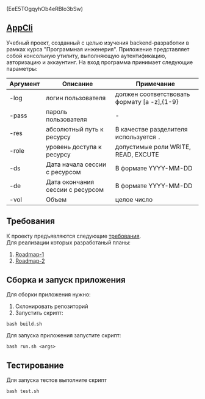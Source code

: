 (EeE5TOgqyhOb4eRBIo3bSw)
## [AppCli](https://mikhail1488.github.io/AppCLI/)
Учебный проект, созданный с целью изучения backend-разработки в рамках курса "Программная инженерия".
Приложение представляет собой консольную утилиту, выполняющую аутентификацию, авторизацию и аккаунтинг.
На вход программа принимает следующие параметры: 

| Аргумент | Описание |  Примечание |
|----------|----------|-------------|  
| -log | логин пользователя | должен соответствовать формату [a -z],{1-9} |  
| -pass | пароль пользователя  | - |  
| -res | абсолютный путь к ресурсу | В качестве разделителя используется `.` |   
| -role | уровень доступа к ресурсу | допустимые роли WRITE, READ, EXCUTE |  
| -ds | Дата начала сессии с ресурсом  | В формате  YYYY-MM-DD |   
| -de | Дата окончания сессии с ресурсом | В формате  YYYY-MM-DD |  
| -vol | Объем | целое число |  


## Требования

К проекту предъявляются следующие [требования](https://github.com/Mikhail1488/AppCLI/blob/master/Requirements.md).    
Для реализации которых  разработаный планы:  
1) [Roadmap-1](https://github.com/Mikhail1488/AppCLI/blob/master/Roadmap-1.md)    
2) [Roadmap-2](https://github.com/Mikhail1488/AppCLI/blob/master/Roadmap-2.md)  

## Сборка и запуск приложения
Для сборки приложения нужно:  
1) Склонировать репозиторий  
2) Запустить скрипт:  
```
bash build.sh
```

Для запуска приложения запустите скрипт:
```
bash run.sh <args>
```

## Тестирование
Для запуска тестов выполните скрипт
```
bash test.sh
```
